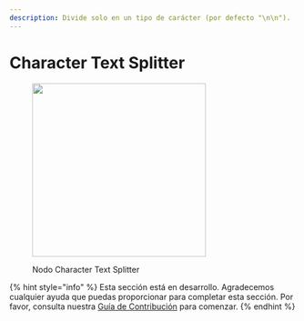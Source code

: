 ```yaml
---
description: Divide solo en un tipo de carácter (por defecto "\n\n").
---
```


# Character Text Splitter

<figure><img src="../../../.gitbook/assets/image (150).png" alt="" width="305"><figcaption><p>Nodo Character Text Splitter</p></figcaption></figure>

{% hint style="info" %}
Esta sección está en desarrollo. Agradecemos cualquier ayuda que puedas proporcionar para completar esta sección. Por favor, consulta nuestra [Guía de Contribución](../../../contributing/) para comenzar.
{% endhint %}
